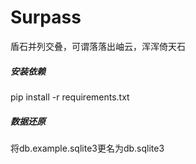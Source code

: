 # Surpass
盾石并列交叠，可谓落落出岫云，浑浑倚天石
##### 安装依赖
pip install -r requirements.txt
##### 数据还原
将db.example.sqlite3更名为db.sqlite3
